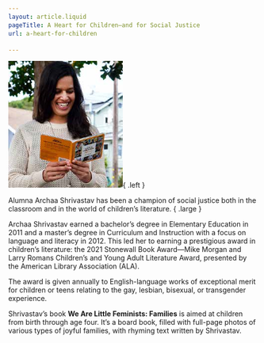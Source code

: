 ```yaml
---
layout: article.liquid
pageTitle: A Heart for Children—and for Social Justice
url: a-heart-for-children

---
```

![Archaa Shrivastav reading a book](/img/archaa-shrivastav.png){ .left } 

Alumna Archaa Shrivastav has been a champion of social justice both in the classroom and in the world of children’s literature. { .large }

Archaa Shrivastav earned a bachelor’s degree in Elementary Education in 2011 and a master’s degree in Curriculum and Instruction with a focus on language and literacy in 2012. This led her to earning a prestigious award in children’s literature: the 2021 Stonewall Book Award—Mike Morgan and Larry Romans Children’s and Young Adult Literature Award, presented by the American Library Association (ALA).

The award is given annually to English-language works of exceptional merit for children or teens relating to the gay, lesbian, bisexual, or transgender experience.

Shrivastav’s book **We Are Little Feminists: Families** is aimed at children from birth through age four. It’s a board book, filled with full-page photos of various types of joyful families, with rhyming text written by Shrivastav.